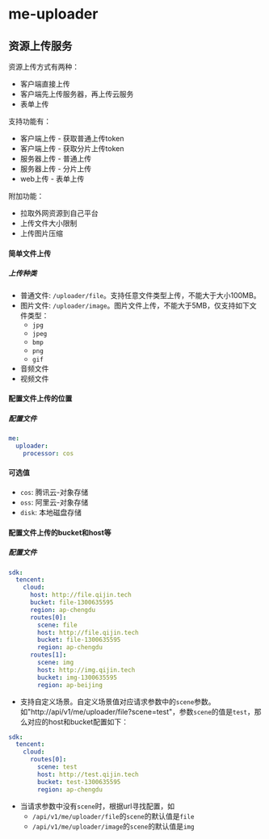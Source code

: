 # me-uploader

## 资源上传服务

资源上传方式有两种：
* 客户端直接上传
* 客户端先上传服务器，再上传云服务
* 表单上传

支持功能有：
* 客户端上传 - 获取普通上传token
* 客户端上传 - 获取分片上传token
* 服务器上传 - 普通上传
* 服务器上传 - 分片上传
* web上传 - 表单上传

附加功能：
* 拉取外网资源到自己平台
* 上传文件大小限制
* 上传图片压缩

#### 简单文件上传
##### 上传种类
* 普通文件: `/uploader/file`。支持任意文件类型上传，不能大于大小100MB。
* 图片文件: `/uploader/image`。图片文件上传，不能大于5MB，仅支持如下文件类型：
    * `jpg`
    * `jpeg`
    * `bmp`
    * `png`
    * `gif`
* 音频文件
* 视频文件

#### 配置文件上传的位置
##### 配置文件

```yaml
me:
  uploader:
    processor: cos
```

#### 可选值
* `cos`: 腾讯云-对象存储
* `oss`: 阿里云-对象存储
* `disk`: 本地磁盘存储

#### 配置文件上传的bucket和host等
##### 配置文件
```yaml
sdk:
  tencent:
    cloud:
      host: http://file.qijin.tech
      bucket: file-1300635595
      region: ap-chengdu
      routes[0]:
        scene: file
        host: http://file.qijin.tech
        bucket: file-1300635595
        region: ap-chengdu
      routes[1]:
        scene: img
        host: http://img.qijin.tech
        bucket: img-1300635595
        region: ap-beijing
```
* 支持自定义场景。自定义场景值对应请求参数中的`scene`参数。如"http://api/v1/me/uploader/file?scene=test"，参数`scene`的值是`test`，那么对应的host和bucket配置如下：
```yaml
sdk:
  tencent:
    cloud:
      routes[0]:
        scene: test
        host: http://test.qijin.tech
        bucket: test-1300635595
        region: ap-chengdu
```
* 当请求参数中没有`scene`时，根据url寻找配置，如
    *  `/api/v1/me/uploader/file`的`scene`的默认值是`file`
    *  `/api/v1/me/uploader/image`的`scene`的默认值是`img`
